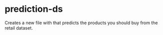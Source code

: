 # prediction-ds
Creates a new file with that predicts the products you should buy from the retail dataset.
